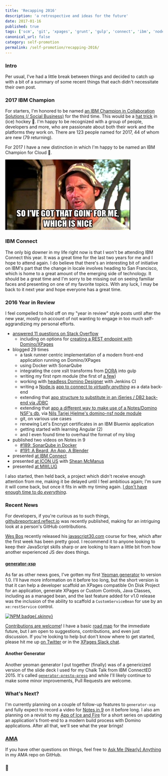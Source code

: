 ```yaml
---
title: 'Recapping 2016'
description: 'a retrospective and ideas for the future'
date: 2017-01-16
published: true
tags: ['scm', 'git', 'xpages', 'grunt', 'gulp', 'connect', 'ibm', 'node']
canonical_url: false
category: self-promotion
permalink: /self-promotion/recapping-2016/
---
```


### Intro

Per usual, I've had a little break between things and decided to catch up with a bit of a summary of some recent things that each didn't necessitate their own post.

### 2017 IBM Champion

For starters, I'm honored to be named [an IBM Champion in Collaboration Solutions (/ Social Business)](https://www.ibm.com/developerworks/community/blogs/762e655e-e86c-4624-9662-ee81c6874de1/entry/Introducing_the_2017_IBM_Champions) for the third time. This would be a [hat trick](https://en.wikipedia.org/wiki/Hat-trick) in (ice) hockey 🏒. I'm happy to be recognized with a group of people, developers and more, who are passionate about both their work and the platforms they work on. There are 123 people named for 2017, 44 of whom are new (79 returning).

For 2017 I have a new distinction in which I'm happy to be named an IBM Champion for Cloud 🎉.

![So I've Got That Going for Me, Which is Nice](./images/GotThatGoingForMe.jpg)

### IBM Connect

The only big downer in my life right now is that I won't be attending IBM Connect this year. It was a great time for the last two years for me and I hope to attend again. I do believe that there's an interesting bit of initiative on IBM's part that the change in locale involves heading to San Francisco, which is home to a great amount of the emerging side of technology. It should be a great time and I'm sorry to be missing out on seeing familiar faces and presenting on one of my favorite topics. With any luck, I may be back to it next year and hope everyone has a great time.

### 2016 Year in Review

I feel compelled to hold off on my "year in review" style posts until after the new year, mostly on account of not wanting to engage in too much self-aggrandizing my personal efforts.

- [answered 11 questions on Stack Overflow](https://stackoverflow.com/search?q=user%3A1720082+created%3A2016)
  - including on options for [creating a REST endpoint with Domino/XPages](https://stackoverflow.com/questions/36062424/basic-rest-service-for-my-xpage-application/36064707#36064707)
- blogged 29 times
  - a task runner centric implementation of a modern front-end application running on Domino/XPages
  - using Docker with SonarQube
  - integrating the core xslt transforms from [DORA](https://github.com/camac/dora) into gulp
  - writing my first npm module (the first of [a few](https://www.npmjs.com/~edm00se))
  - working with [headless Domino Designer](https://www-10.lotus.com/ldd/ddwiki.nsf/dx/Headless_Designer_Wiki) with Jenkins CI
  - writing a [Node.js](https://nodejs.org/en/) [app to connect to _virtually anything_](https://github.com/edm00se/express-app-fun) as a data back-end
  - extending that [app structure to substitute in an iSeries / DB2 back-end via JDBC](https://github.com/edm00se/express-app-fun/tree/iseries)
  - extending that [app a different way to make use of a Notes/Domino NSF's db](https://github.com/edm00se/express-app-fun/tree/domino), via [Nils Tarjei Hjelme's domino-nsf node module](https://github.com/nthjelme/nodejs-domino)
  - git, on various use cases
  - renewing Let's Encrypt certificates in an IBM Bluemix application
  - getting started with learning Angular (2)
  - and I even found time to overhaul the format of my blog
- published two videos on Notes in 9
  - [#189: SonarQube in Docker](https://www.notesin9.com/2016/02/24/notes-in-9-189-introduction-to-sonarqube-with-a-side-of-docker/)
  - [#191: A Beard, An App, A Blender](https://www.notesin9.com/2016/06/28/notesin9-191-a-beard-an-app-and-a-blender/)
- presented [at IBM Connect](https://github.com/edm00se/BeardAppBlender#readme)
- presented [at ICON US](https://github.com/edm00se/beer-debt-mk2#readme) with [Shean McManus](https://twitter.com/sheanpmcmanus)
- presented [at MWLUG](https://github.com/edm00se/BP101-A-Modernized-Developer-Workflow-With-Domino-and-XPages#readme)

I also started, then held back, a project which didn't receive enough attention from me, making it be delayed until I feel ambitious again; I'm sure it will come back, but once it fits in with my timing again. [I don't have enough time to do _everything_](https://github.com/edm00se/ama/issues/1).

### Recent News

For developers, if you're curious as to such things, [githubreportcard.reflect.io](https://githubreportcard.reflect.io/) was recently published, making for an intriguing look at a person's GitHub contributions.

[Wes Bos](https://wesbos.com/) recently released his [javascript30.com](https://javascript30.com/) course for free, which after the first week has been pretty good. I recommend it to anyone looking to keep their JavaScript skills sharp or are looking to learn a little bit from how another experienced JS dev does things.

#### [generator-xsp](https://github.com/edm00se/generator-xsp)

As far as other news goes, I've gotten my first [Yeoman generator](https://yeoman.io/) to version 1.0. I'll have more information on it before too long, but the short version is that it can help a developer scaffold an XPages compatible On Disk Project for an application, generate XPages or Custom Controls, Java Classes, including as a managed bean, and the last feature added for v1.0 release was the inclusion of the ability to scaffold a `CustomServiceBean` for use by an `xe:restService` control.

[![NPM badge](https://nodei.co/npm/generator-xsp.png?downloads=true&downloadRank=true&stars=true){.skinny}](https://npmjs.org/package/generator-xsp)

[Contributions are welcome](https://github.com/edm00se/generator-xsp/blob/master/CONTRIBUTING.md#contributing)! I have a basic [road map](https://waffle.io/edm00se/generator-xsp) for the immediate future, but I am open to suggestions, contributions, and even just discussion. If you're looking to help but don't know where to get started, please hit me up [on Twitter](https://twitter.com/edm00se) or in the [XPages Slack chat](https://twitter.com/edm00se).

#### Another Generator

Another yeoman generator I put together (finally) was of a genericized version of the slide deck I used for my Chalk Talk from IBM ConnectED 2015. It's called [`generator-presto-preso`](https://github.com/edm00se/generator-presto-preso) and while I'll likely continue to make some minor improvements, Pull Requests are welcome.

### What's Next?

I'm currently planning on a couple of follow-up features to `generator-xsp` and fully expect to record a video for [Notes in 9](https://www.notesin9.com/) on it before long. I also am planning on a revisit to my [App of Ice and Fire](https://github.com/edm00se/AnAppOfIceAndFire) for a short series on updating an application's front-end to a modern build process with Domino applications. After all that, we'll see what the year brings!

### [AMA](https://github.com/edm00se/ama#readme)

If you have other questions on things, feel free to [Ask Me (Nearly) Anything](https://github.com/edm00se/ama#readme) in my AMA repo on GitHub.

### 🍻

[npm-url]: https://npmjs.org/package/generator-xsp
